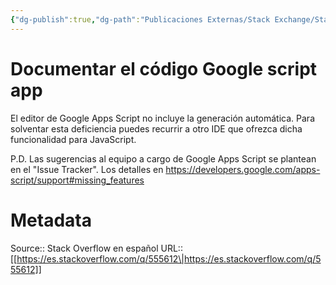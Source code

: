 ```yaml
---
{"dg-publish":true,"dg-path":"Publicaciones Externas/Stack Exchange/Stack Overflow en español/es.stackoverflow.com-555612.md","permalink":"/publicaciones-externas/stack-exchange/stack-overflow-en-espanol/es-stackoverflow-com-555612/","title":"Documentar el código Google script app","hide":true,"noteIcon":"\"0\"","created":"2024-04-03T12:49:10.418-06:00","updated":"2024-04-05T16:43:57.982-06:00"}
---
```


# Documentar el código Google script app

El editor de Google Apps Script no incluye la generación automática. Para solventar esta deficiencia puedes recurrir a otro IDE que ofrezca dicha funcionalidad para JavaScript.

P.D. Las sugerencias al equipo a cargo de Google Apps Script se plantean en el "Issue Tracker". Los detalles en https://developers.google.com/apps-script/support#missing_features

# Metadata
Source:: Stack Overflow en español
URL:: [[https://es.stackoverflow.com/q/555612\|https://es.stackoverflow.com/q/555612]]

